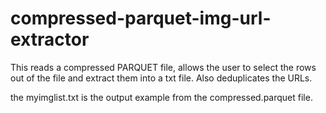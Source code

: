 # compressed-parquet-img-url-extractor

This reads a compressed PARQUET file, allows the user to select the rows out of the file and extract them into a txt file. Also deduplicates the URLs.

the myimglist.txt is the output example from the compressed.parquet file.
